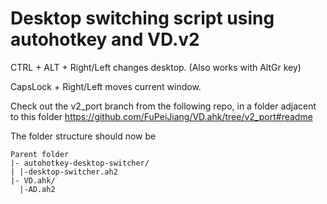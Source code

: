 # Desktop switching script using autohotkey and VD.v2

CTRL + ALT + Right/Left changes desktop. (Also works with AltGr key)

CapsLock + Right/Left moves current window.

Check out the v2_port branch from the following repo, in a folder adjacent to this folder
https://github.com/FuPeiJiang/VD.ahk/tree/v2_port#readme

The folder structure should now be 

```
Parent folder
|- autohotkey-desktop-switcher/
| |-desktop-switcher.ah2
|- VD.ahk/
  |-AD.ah2
```
